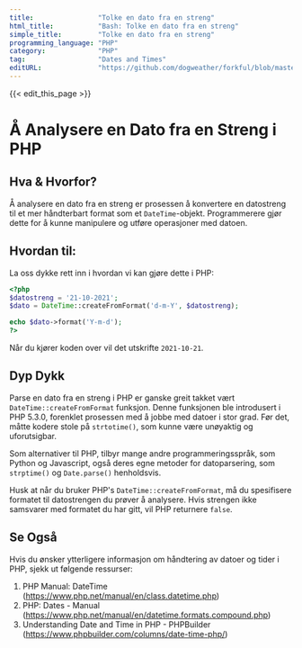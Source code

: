 ```yaml
---
title:                "Tolke en dato fra en streng"
html_title:           "Bash: Tolke en dato fra en streng"
simple_title:         "Tolke en dato fra en streng"
programming_language: "PHP"
category:             "PHP"
tag:                  "Dates and Times"
editURL:              "https://github.com/dogweather/forkful/blob/master/content/no/php/parsing-a-date-from-a-string.md"
---
```


{{< edit_this_page >}}

# Å Analysere en Dato fra en Streng i PHP 

## Hva & Hvorfor?

Å analysere en dato fra en streng er prosessen å konvertere en datostreng til et mer håndterbart format som et `DateTime`-objekt. Programmerere gjør dette for å kunne manipulere og utføre operasjoner med datoen.

## Hvordan til:

La oss dykke rett inn i hvordan vi kan gjøre dette i PHP:

```PHP
<?php
$datostreng = '21-10-2021';
$dato = DateTime::createFromFormat('d-m-Y', $datostreng);

echo $dato->format('Y-m-d');
?>
```

Når du kjører koden over vil det utskrifte `2021-10-21`.

## Dyp Dykk 

Parse en dato fra en streng i PHP er ganske greit takket vært `DateTime::createFromFormat` funksjon. Denne funksjonen ble introdusert i PHP 5.3.0, forenklet prosessen med å jobbe med datoer i stor grad. Før det, måtte kodere stole på `strtotime()`, som kunne være unøyaktig og uforutsigbar. 

Som alternativer til PHP, tilbyr mange andre programmeringsspråk, som Python og Javascript, også deres egne metoder for datoparsering, som `strptime()` og `Date.parse()` henholdsvis. 

Husk at når du bruker PHP's `DateTime::createFromFormat`, må du spesifisere formatet til datostrengen du prøver å analysere. Hvis strengen ikke samsvarer med formatet du har gitt, vil PHP returnere `false`.

## Se Også

Hvis du ønsker ytterligere informasjon om håndtering av datoer og tider i PHP, sjekk ut følgende ressurser: 

1. PHP Manual: DateTime (https://www.php.net/manual/en/class.datetime.php) 
2. PHP: Dates - Manual (https://www.php.net/manual/en/datetime.formats.compound.php)
3. Understanding Date and Time in PHP - PHPBuilder (https://www.phpbuilder.com/columns/date-time-php/)
